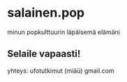 # salainen.pop
minun popkulttuurin läpäisemä elämäni
<h2>Selaile vapaasti!</h2>
yhteys: ufotutkimut (miäü) gmail.com
